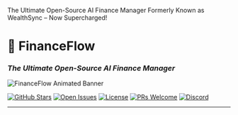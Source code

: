 The Ultimate Open-Source AI Finance Manager
Formerly Known as WealthSync – Now Supercharged!

# 💸 FinanceFlow  
### *The Ultimate Open-Source AI Finance Manager*  

![FinanceFlow Animated Banner](https://media.giphy.com/media/v1.Y2lkPTc5MGI3NjExcW5hY3B6dGZ0Z2VzZ2h0eWZ4Z2J6Y2V6Y2Z1bGJ0eGZqZ2N6eCZlcD12MV9pbnRlcm5hbF9naWZfYnlfaWQmY3Q9Zw/xT5LMHxhOfscxPfIfm/giphy.gif)

[![GitHub Stars](https://img.shields.io/github/stars/yourusername/FinanceFlow?style=for-the-badge&logo=github&color=gold)](https://github.com/yourusername/FinanceFlow)
[![Open Issues](https://img.shields.io/github/issues/yourusername/FinanceFlow?style=for-the-badge&color=important)](https://github.com/yourusername/FinanceFlow/issues)
[![License](https://img.shields.io/badge/license-MIT-blue?style=for-the-badge)](LICENSE)
[![PRs Welcome](https://img.shields.io/badge/PRs-welcome-brightgreen?style=for-the-badge&logo=git)](CONTRIBUTING.md)
[![Discord](https://img.shields.io/discord/your-server-id?style=for-the-badge&logo=discord)](https://discord.gg/your-invite-link)

---

